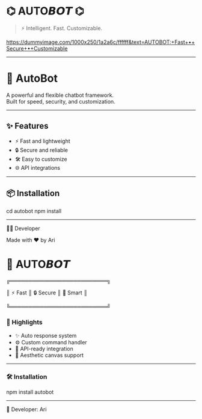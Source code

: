 
# ⌬ AUTO𝘽𝙊𝙏 ⌬

> ⚡ Intelligent. Fast. Customizable.

https://dummyimage.com/1000x250/1a2a6c/ffffff&text=AUTOBOT:+Fast+•+Secure+•+Customizable

---

# 🤖 AutoBot

A powerful and flexible chatbot framework.  
Built for speed, security, and customization.

---

## ✨ Features
- ⚡ Fast and lightweight  
- 🔒 Secure and reliable  
- 🛠️ Easy to customize  
- 🌐 API integrations  

---

## 📦 Installation

cd autobot
npm install


---

👨‍💻 Developer

Made with ❤️ by Ari



# 🌌 AUTO𝘽𝙊𝙏



 ╔══════════════════════════╗

║  ⚡ Fast     ║   🔒 Secure    ║    🤖 Smart            ║

 ╚══════════════════════════╝

### 🌟 Highlights
- ✨ Auto response system
- ⚙️ Custom command handler
- 📡 API-ready integration
- 🎨 Aesthetic canvas support

---

### 🛠 Installation

npm install autobot


---

👑 Developer: Ari
